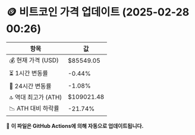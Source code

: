 # 🪙 비트코인 가격 업데이트 (2025-02-28 00:26)

| 항목                | 값 |
|--------------------|----------------|
| 💰 현재 가격 (USD) | $85549.05 |
| ⏳ 1시간 변동률    | -0.44% |
| 📆 24시간 변동률   | -1.08% |
| 🔝 역대 최고가 (ATH) | $109021.48 |
| 📉 ATH 대비 하락률 | -21.74% |

🔄 **이 파일은 GitHub Actions에 의해 자동으로 업데이트됩니다.**
